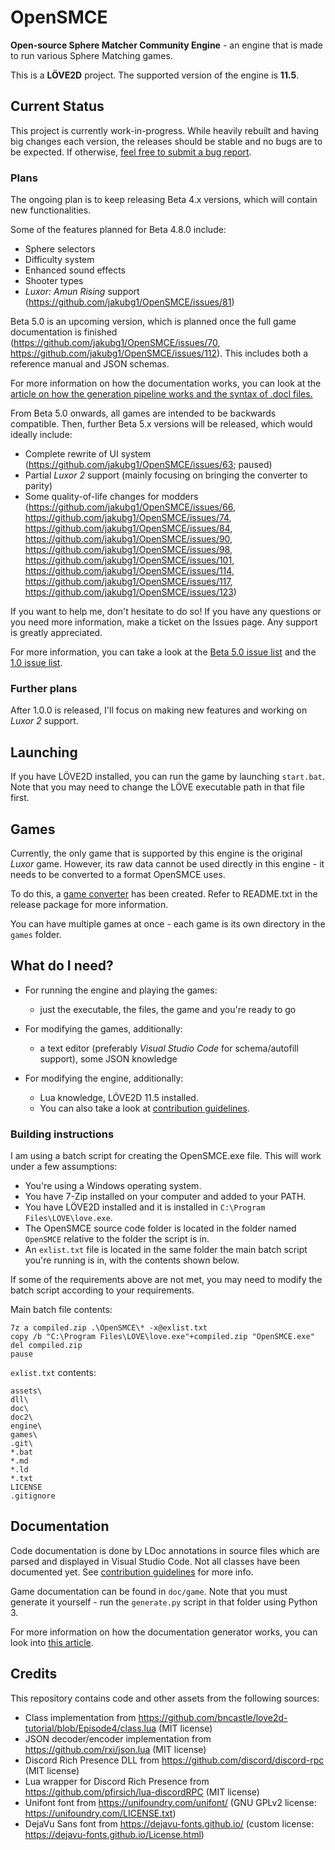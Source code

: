 # OpenSMCE
**Open-source Sphere Matcher Community Engine** - an engine that is made to run various Sphere Matching games.

This is a **LÖVE2D** project. The supported version of the engine is **11.5**.

## Current Status
This project is currently work-in-progress. While heavily rebuilt and having big changes each version, the releases should be stable and no bugs are to be expected.
If otherwise, [feel free to submit a bug report](https://github.com/jakubg1/OpenSMCE/issues).

### Plans
The ongoing plan is to keep releasing Beta 4.x versions, which will contain new functionalities.

Some of the features planned for Beta 4.8.0 include:
- Sphere selectors
- Difficulty system
- Enhanced sound effects
- Shooter types
- *Luxor: Amun Rising* support (https://github.com/jakubg1/OpenSMCE/issues/81)

Beta 5.0 is an upcoming version, which is planned once the full game documentation is finished (https://github.com/jakubg1/OpenSMCE/issues/70, https://github.com/jakubg1/OpenSMCE/issues/112). This includes both a reference manual and JSON schemas.

For more information on how the documentation works, you can look at the [article on how the generation pipeline works and the syntax of .docl files.](https://github.com/jakubg1/OpenSMCE/wiki/The-Doc-Language)

From Beta 5.0 onwards, all games are intended to be backwards compatible. Then, further Beta 5.x versions will be released, which would ideally include:
- Complete rewrite of UI system (https://github.com/jakubg1/OpenSMCE/issues/63; paused)
- Partial *Luxor 2* support (mainly focusing on bringing the converter to parity)
- Some quality-of-life changes for modders (https://github.com/jakubg1/OpenSMCE/issues/66, https://github.com/jakubg1/OpenSMCE/issues/74, https://github.com/jakubg1/OpenSMCE/issues/84, https://github.com/jakubg1/OpenSMCE/issues/90, https://github.com/jakubg1/OpenSMCE/issues/98, https://github.com/jakubg1/OpenSMCE/issues/101, https://github.com/jakubg1/OpenSMCE/issues/114, https://github.com/jakubg1/OpenSMCE/issues/117, https://github.com/jakubg1/OpenSMCE/issues/123)

If you want to help me, don't hesitate to do so! If you have any questions or you need more information, make a ticket on the Issues page. Any support is greatly appreciated.

For more information, you can take a look at the [Beta 5.0 issue list](https://github.com/jakubg1/OpenSMCE/issues?q=is%3Aopen+is%3Aissue+milestone%3A%22Beta+5.0.0+release%22) and the [1.0 issue list](https://github.com/jakubg1/OpenSMCE/issues?q=is%3Aopen+is%3Aissue+milestone%3A%22Full+1.0+release%22).

### Further plans
After 1.0.0 is released, I'll focus on making new features and working on *Luxor 2* support.

## Launching
If you have LÖVE2D installed, you can run the game by launching `start.bat`.
Note that you may need to change the LÖVE executable path in that file first.

## Games
Currently, the only game that is supported by this engine is the original *Luxor* game.
However, its raw data cannot be used directly in this engine - it needs to be converted to a format OpenSMCE uses.

To do this, a [game converter](https://github.com/jakubg1/OpenSMCE_Converter) has been created.
Refer to README.txt in the release package for more information.

You can have multiple games at once - each game is its own directory in the `games` folder.

<!--The engine runs games and thus you need to have some installed.
You can install games by putting them in the `games` directory where the executable/batch script sits.

There are no games publicly available right now, however three games are known to be converted.
We will provide tools to convert and create games at some point.
In the future, we are considering bundling all releases with a builtin game - to save you the hassle! More info soon.-->

## What do I need?
- For running the engine and playing the games:
  - just the executable, the files, the game and you're ready to go

- For modifying the games, additionally:
  - a text editor (preferably *Visual Studio Code* for schema/autofill support), some JSON knowledge

- For modifying the engine, additionally:
  - Lua knowledge, LÖVE2D 11.5 installed.
  - You can also take a look at [contribution guidelines](https://github.com/jakubg1/OpenSMCE/blob/master/CONTRIBUTING.md).

### Building instructions
I am using a batch script for creating the OpenSMCE.exe file. This will work under a few assumptions:
- You're using a Windows operating system.
- You have 7-Zip installed on your computer and added to your PATH.
- You have LÖVE2D installed and it is installed in `C:\Program Files\LOVE\love.exe`.
- The OpenSMCE source code folder is located in the folder named `OpenSMCE` relative to the folder the script is in.
- An `exlist.txt` file is located in the same folder the main batch script you're running is in, with the contents shown below.

If some of the requirements above are not met, you may need to modify the batch script according to your requirements.

Main batch file contents:
```
7z a compiled.zip .\OpenSMCE\* -x@exlist.txt
copy /b "C:\Program Files\LOVE\love.exe"+compiled.zip "OpenSMCE.exe"
del compiled.zip
pause
```

`exlist.txt` contents:
```
assets\
dll\
doc\
doc2\
engine\
games\
.git\
*.bat
*.md
*.ld
*.txt
LICENSE
.gitignore
```

## Documentation
Code documentation is done by LDoc annotations in source files which are parsed and displayed in Visual Studio Code. Not all classes have been documented yet. See [contribution guidelines](https://github.com/jakubg1/OpenSMCE/blob/master/CONTRIBUTING.md) for more info.

Game documentation can be found in `doc/game`.
Note that you must generate it yourself - run the `generate.py` script in that folder using Python 3.

For more information on how the documentation generator works, you can look into [this article](https://github.com/jakubg1/OpenSMCE/wiki/The-Doc-Language).

## Credits
This repository contains code and other assets from the following sources:
  - Class implementation from https://github.com/bncastle/love2d-tutorial/blob/Episode4/class.lua (MIT license)
  - JSON decoder/encoder implementation from https://github.com/rxi/json.lua (MIT license)
  - Discord Rich Presence DLL from https://github.com/discord/discord-rpc (MIT license)
  - Lua wrapper for Discord Rich Presence from https://github.com/pfirsich/lua-discordRPC (MIT license)
  - Unifont font from https://unifoundry.com/unifont/ (GNU GPLv2 license: https://unifoundry.com/LICENSE.txt)
  - DejaVu Sans font from https://dejavu-fonts.github.io/ (custom license: https://dejavu-fonts.github.io/License.html)
